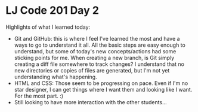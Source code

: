 # LJ Code 201 Day 2

Highlights of what I learned today:
- Git and GitHub: this is where I feel I've learned the most and have a ways to go to understand it all. All the basic steps are easy enough to understand, but some of today's new concepts/actions had some sticking points for me. When creating a new branch, is Git simply creating a diff file somewhere to track changes? I understand that no new directories or copies of files are generated, but I'm not yet understanding what's happening.
- HTML and CSS: Those seem to be progressing on pace. Even if I'm no star designer, I can get things where I want them and looking like I want. For the most part. :)
- Still looking to have more interaction with the other students...
